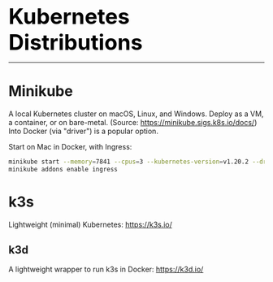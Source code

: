 **<span style="font-size:3em;color:black">Kubernetes Distributions</span>**
***

# Minikube

A local Kubernetes cluster on macOS, Linux, and Windows.  Deploy as a VM, a container, or on bare-metal.  (Source: https://minikube.sigs.k8s.io/docs/)  Into Docker (via "driver") is a popular option. 

Start on Mac in Docker, with Ingress:
```bash
minikube start --memory=7841 --cpus=3 --kubernetes-version=v1.20.2 --driver=docker
minikube addons enable ingress
```

# k3s

Lightweight (minimal) Kubernetes: https://k3s.io/

## k3d

A lightweight wrapper to run k3s in Docker: https://k3d.io/
